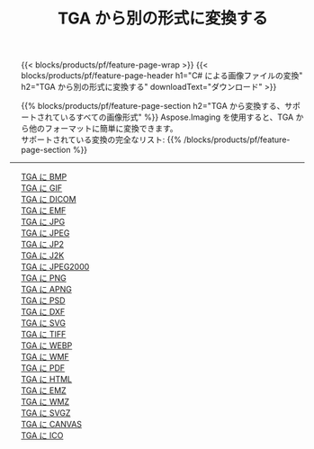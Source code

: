﻿---
title: TGA から別の形式に変換する 
weight: 3920
url: /ja/net/conversion/from/tga 
lang: ja
langdirlevel: 2
locales: zh-hans,ja,it,ru,de,es,fr,nl,id,lt,pl,pt,vi,tr,ko,zh-hant,ar,hi,th,sv,cs,uk,he
description: Aspose.Imaging を使用すると、TGA から別のフォーマットに簡単に変換できます
---

{{< blocks/products/pf/feature-page-wrap >}}
{{< blocks/products/pf/feature-page-header h1="C# による画像ファイルの変換" h2="TGA から別の形式に変換する" downloadText="ダウンロード" >}}


{{% blocks/products/pf/feature-page-section  h2="TGA から変換する、サポートされているすべての画像形式" %}}
Aspose.Imaging を使用すると、TGA から他のフォーマットに簡単に変換できます。
<br/>
サポートされている変換の完全なリスト:
{{% /blocks/products/pf/feature-page-section %}}
<div class="container-fluid productfamilypage bg-gray">
    <div class="convertypes bg-gray agp-content section">
        <div class="container">
		<hr style="margin-left:-20px;"/>
		<div class="row other-converters">
		    <div class='col-md-2 other-converter remove-lp remove-rp'><a href="/imaging/ja/net/conversion/tga-to-bmp" >TGA に BMP</a></div><div class='col-md-2 other-converter remove-lp remove-rp'><a href="/imaging/ja/net/conversion/tga-to-gif" >TGA に GIF</a></div><div class='col-md-2 other-converter remove-lp remove-rp'><a href="/imaging/ja/net/conversion/tga-to-dicom" >TGA に DICOM</a></div><div class='col-md-2 other-converter remove-lp remove-rp'><a href="/imaging/ja/net/conversion/tga-to-emf" >TGA に EMF</a></div><div class='col-md-2 other-converter remove-lp remove-rp'><a href="/imaging/ja/net/conversion/tga-to-jpg" >TGA に JPG</a></div><div class='col-md-2 other-converter remove-lp remove-rp'><a href="/imaging/ja/net/conversion/tga-to-jpeg" >TGA に JPEG</a></div><div class='col-md-2 other-converter remove-lp remove-rp'><a href="/imaging/ja/net/conversion/tga-to-jp2" >TGA に JP2</a></div><div class='col-md-2 other-converter remove-lp remove-rp'><a href="/imaging/ja/net/conversion/tga-to-j2k" >TGA に J2K</a></div><div class='col-md-2 other-converter remove-lp remove-rp'><a href="/imaging/ja/net/conversion/tga-to-jpeg2000" >TGA に JPEG2000</a></div><div class='col-md-2 other-converter remove-lp remove-rp'><a href="/imaging/ja/net/conversion/tga-to-png" >TGA に PNG</a></div><div class='col-md-2 other-converter remove-lp remove-rp'><a href="/imaging/ja/net/conversion/tga-to-apng" >TGA に APNG</a></div><div class='col-md-2 other-converter remove-lp remove-rp'><a href="/imaging/ja/net/conversion/tga-to-psd" >TGA に PSD</a></div><div class='col-md-2 other-converter remove-lp remove-rp'><a href="/imaging/ja/net/conversion/tga-to-dxf" >TGA に DXF</a></div><div class='col-md-2 other-converter remove-lp remove-rp'><a href="/imaging/ja/net/conversion/tga-to-svg" >TGA に SVG</a></div><div class='col-md-2 other-converter remove-lp remove-rp'><a href="/imaging/ja/net/conversion/tga-to-tiff" >TGA に TIFF</a></div><div class='col-md-2 other-converter remove-lp remove-rp'><a href="/imaging/ja/net/conversion/tga-to-webp" >TGA に WEBP</a></div><div class='col-md-2 other-converter remove-lp remove-rp'><a href="/imaging/ja/net/conversion/tga-to-wmf" >TGA に WMF</a></div><div class='col-md-2 other-converter remove-lp remove-rp'><a href="/imaging/ja/net/conversion/tga-to-pdf" >TGA に PDF</a></div><div class='col-md-2 other-converter remove-lp remove-rp'><a href="/imaging/ja/net/conversion/tga-to-html" >TGA に HTML</a></div><div class='col-md-2 other-converter remove-lp remove-rp'><a href="/imaging/ja/net/conversion/tga-to-emz" >TGA に EMZ</a></div><div class='col-md-2 other-converter remove-lp remove-rp'><a href="/imaging/ja/net/conversion/tga-to-wmz" >TGA に WMZ</a></div><div class='col-md-2 other-converter remove-lp remove-rp'><a href="/imaging/ja/net/conversion/tga-to-svgz" >TGA に SVGZ</a></div><div class='col-md-2 other-converter remove-lp remove-rp'><a href="/imaging/ja/net/conversion/tga-to-canvas" >TGA に CANVAS</a></div><div class='col-md-2 other-converter remove-lp remove-rp'><a href="/imaging/ja/net/conversion/tga-to-ico" >TGA に ICO</a></div>
                </div>
        </div>
    </div>
</div>
<br/>

